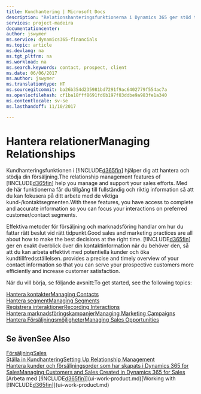 ```yaml
---
title: Kundhantering | Microsoft Docs
description: "Relationshanteringsfunktionerna i Dynamics 365 ger stöd till din försäljning och låter dig komma åt information om kontakter och potentiella kunder så att du effektivt kan betjäna kunder."
services: project-madeira
documentationcenter: 
author: jswymer
ms.service: dynamics365-financials
ms.topic: article
ms.devlang: na
ms.tgt_pltfrm: na
ms.workload: na
ms.search.keywords: contact, prospect, client
ms.date: 06/06/2017
ms.author: jswymer
ms.translationtype: HT
ms.sourcegitcommit: ba26b354d235981bd7291f9ac6402779f554ac7a
ms.openlocfilehash: cf1ba18fff8691fd6b197f83ddbe9a983fe1a340
ms.contentlocale: sv-se
ms.lasthandoff: 11/10/2017

---
```

# <a name="managing-relationships"></a><span data-ttu-id="7cd5b-103">Hantera relationer</span><span class="sxs-lookup"><span data-stu-id="7cd5b-103">Managing Relationships</span></span>
<span data-ttu-id="7cd5b-104">Kundhanteringsfunktionen i [!INCLUDE[d365fin](includes/d365fin_md.md)] hjälper dig att hantera och stödja din försäljning.</span><span class="sxs-lookup"><span data-stu-id="7cd5b-104">The relationship management features of [!INCLUDE[d365fin](includes/d365fin_md.md)] help you manage and support your sales efforts.</span></span> <span data-ttu-id="7cd5b-105">Med de här funktionerna får du tillgång till fullständig och riktig information så att du kan fokusera på ditt arbete med de viktiga kund-/kontaktsegmenten.</span><span class="sxs-lookup"><span data-stu-id="7cd5b-105">With these features, you have access to complete and accurate information so you can focus your interactions on preferred customer/contact segments.</span></span>

<span data-ttu-id="7cd5b-106">Effektiva metoder för försäljning och marknadsföring handlar om hur du fattar rätt beslut vid rätt tidpunkt.</span><span class="sxs-lookup"><span data-stu-id="7cd5b-106">Good sales and marketing practices are all about how to make the best decisions at the right time.</span></span> [!INCLUDE[d365fin](includes/d365fin_md.md)]<span data-ttu-id="7cd5b-107"> ger en exakt överblick över din kontaktinformation när du behöver den, så att du kan arbeta effektivt med potentiella kunder och öka kundtillfredsställelsen.</span><span class="sxs-lookup"><span data-stu-id="7cd5b-107"> provides a precise and timely overview of your contact information so that you can serve your prospective customers more efficiently and increase customer satisfaction.</span></span>

<span data-ttu-id="7cd5b-108">När du vill börja, se följande avsnitt:</span><span class="sxs-lookup"><span data-stu-id="7cd5b-108">To get started, see the following topics:</span></span>

[<span data-ttu-id="7cd5b-109">Hantera kontakter</span><span class="sxs-lookup"><span data-stu-id="7cd5b-109">Managing Contacts</span></span>](marketing-contacts.md)  
[<span data-ttu-id="7cd5b-110">Hantera segment</span><span class="sxs-lookup"><span data-stu-id="7cd5b-110">Managing Segments</span></span>](marketing-segments.md)  
[<span data-ttu-id="7cd5b-111">Registrera interaktioner</span><span class="sxs-lookup"><span data-stu-id="7cd5b-111">Recording Interactions</span></span>](marketing-interactions.md)  
[<span data-ttu-id="7cd5b-112">Hantera marknadsföringskampanjer</span><span class="sxs-lookup"><span data-stu-id="7cd5b-112">Managing Marketing Campaigns</span></span>](marketing-campaigns.md)  
[<span data-ttu-id="7cd5b-113">Hantera Försäljningsmöjligheter</span><span class="sxs-lookup"><span data-stu-id="7cd5b-113">Managing Sales Opportunities</span></span>](marketing-manage-sales-opportunities.md)

## <a name="see-also"></a><span data-ttu-id="7cd5b-114">Se även</span><span class="sxs-lookup"><span data-stu-id="7cd5b-114">See Also</span></span>
[<span data-ttu-id="7cd5b-115">Försäljning</span><span class="sxs-lookup"><span data-stu-id="7cd5b-115">Sales</span></span>](sales-manage-sales.md)  
[<span data-ttu-id="7cd5b-116">Ställa in Kundhantering</span><span class="sxs-lookup"><span data-stu-id="7cd5b-116">Setting Up Relationship Management</span></span>](marketing-setup-marketing.md)  
[<span data-ttu-id="7cd5b-117">Hantera kunder och försäljningsorder som har skapats i Dynamics 365 for Sales</span><span class="sxs-lookup"><span data-stu-id="7cd5b-117">Managing Customers and Sales Created in Dynamics 365 for Sales</span></span>](marketing-integrate-dynamicscrm.md)  
<span data-ttu-id="7cd5b-118">[Arbeta med [!INCLUDE[d365fin](includes/d365fin_md.md)]](ui-work-product.md)</span><span class="sxs-lookup"><span data-stu-id="7cd5b-118">[Working with [!INCLUDE[d365fin](includes/d365fin_md.md)]](ui-work-product.md)</span></span>  

